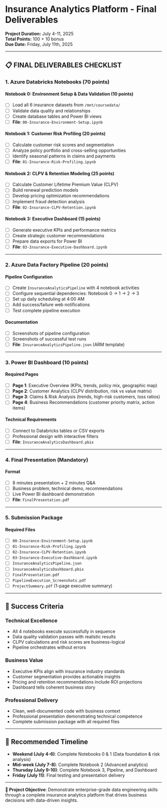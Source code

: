 # Insurance Analytics Platform - Final Deliverables

**Project Duration:** July 4-11, 2025  
**Total Points:** 100 + 10 bonus  
**Due Date:** Friday, July 11th, 2025

---

## 📋 **FINAL DELIVERABLES CHECKLIST**

### **1. Azure Databricks Notebooks (70 points)**

#### **Notebook 0: Environment Setup & Data Validation (10 points)**
- [ ] Load all 6 insurance datasets from `/mnt/coursedata/`
- [ ] Validate data quality and relationships
- [ ] Create database tables and Power BI views
- [ ] **File**: `00-Insurance-Environment-Setup.ipynb`

#### **Notebook 1: Customer Risk Profiling (20 points)**
- [ ] Calculate customer risk scores and segmentation
- [ ] Analyze policy portfolio and cross-selling opportunities
- [ ] Identify seasonal patterns in claims and payments
- [ ] **File**: `01-Insurance-Risk-Profiling.ipynb`

#### **Notebook 2: CLPV & Retention Modeling (25 points)**
- [ ] Calculate Customer Lifetime Premium Value (CLPV)
- [ ] Build renewal prediction models
- [ ] Develop pricing optimization recommendations
- [ ] Implement fraud detection analysis
- [ ] **File**: `02-Insurance-CLPV-Retention.ipynb`

#### **Notebook 3: Executive Dashboard (15 points)**
- [ ] Generate executive KPIs and performance metrics
- [ ] Create strategic customer recommendations
- [ ] Prepare data exports for Power BI
- [ ] **File**: `03-Insurance-Executive-Dashboard.ipynb`

---

### **2. Azure Data Factory Pipeline (20 points)**

#### **Pipeline Configuration**
- [ ] Create `InsuranceAnalyticsPipeline` with 4 notebook activities
- [ ] Configure sequential dependencies: Notebook 0 → 1 → 2 → 3
- [ ] Set up daily scheduling at 4:00 AM
- [ ] Add success/failure web notifications
- [ ] Test complete pipeline execution

#### **Documentation**
- [ ] Screenshots of pipeline configuration
- [ ] Screenshots of successful test runs
- [ ] **File**: `InsuranceAnalyticsPipeline.json` (ARM template)

---

### **3. Power BI Dashboard (10 points)**

#### **Required Pages**
- [ ] **Page 1**: Executive Overview (KPIs, trends, policy mix, geographic map)
- [ ] **Page 2**: Customer Analytics (CLPV distribution, risk vs value matrix)
- [ ] **Page 3**: Claims & Risk Analysis (trends, high-risk customers, loss ratios)
- [ ] **Page 4**: Business Recommendations (customer priority matrix, action items)

#### **Technical Requirements**
- [ ] Connect to Databricks tables or CSV exports
- [ ] Professional design with interactive filters
- [ ] **File**: `InsuranceAnalyticsDashboard.pbix`

---

### **4. Final Presentation (Mandatory)**

#### **Format**
- [ ] 8 minutes presentation + 2 minutes Q&A
- [ ] Business problem, technical demo, recommendations
- [ ] Live Power BI dashboard demonstration
- [ ] **File**: `FinalPresentation.pdf`

---

### **5. Submission Package**

#### **Required Files**
- [ ] `00-Insurance-Environment-Setup.ipynb`
- [ ] `01-Insurance-Risk-Profiling.ipynb`
- [ ] `02-Insurance-CLPV-Retention.ipynb`
- [ ] `03-Insurance-Executive-Dashboard.ipynb`
- [ ] `InsuranceAnalyticsPipeline.json`
- [ ] `InsuranceAnalyticsDashboard.pbix`
- [ ] `FinalPresentation.pdf`
- [ ] `PipelineExecution_Screenshots.pdf`
- [ ] `ProjectSummary.pdf` (1-page executive summary)

---

## 🎯 **Success Criteria**

### **Technical Excellence**
- All 4 notebooks execute successfully in sequence
- Data quality validation passes with realistic results
- CLPV calculations and risk scores are business-logical
- Pipeline orchestrates without errors

### **Business Value**
- Executive KPIs align with insurance industry standards
- Customer segmentation provides actionable insights
- Pricing and retention recommendations include ROI projections
- Dashboard tells coherent business story

### **Professional Delivery**
- Clean, well-documented code with business context
- Professional presentation demonstrating technical competence
- Complete submission package with all required files

---

## 📅 **Recommended Timeline**

- **Weekend (July 4-6)**: Complete Notebooks 0 & 1 (Data foundation & risk analysis)
- **Mid-week (July 7-8)**: Complete Notebook 2 (Advanced analytics)
- **Thursday (July 9-10)**: Complete Notebook 3, Pipeline, and Dashboard
- **Friday (July 11)**: Final testing and presentation delivery

---

**🚀 Project Objective**: Demonstrate enterprise-grade data engineering skills through a complete insurance analytics platform that drives business decisions with data-driven insights.